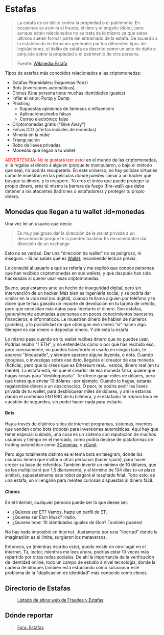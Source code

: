 # Estafas

>La estafa es un delito contra la propiedad o el patrimonio. En ocasiones se asimila al fraude, el timo y el engaño (dolo), pero aunque estén relacionados no se trata de lo mismo ya que estos últimos suelen formar parte del entramado de la estafa. De acuerdo a lo establecido en términos generales por los diferentes tipos de legislaciones, el delito de estafa es descrito como un acto de daño o perjuicio sobre la propiedad o el patrimonio de otra persona.
>
>Fuente: [Wikipedia:Estafa](https://es.wikipedia.org/wiki/Estafa)

Tipos de estafas más conocidos relacionados a las criptomonedas:

- Estafas Piramidales: Esquemas Ponzi
- Bots (inversiones automáticas)
- Clones (Una persona tiene muchas identidades iguales)
- Inflar el valor: Pump y Dump
- Phishing
  - Supuestas opiniones de famosos o influencers
  - Aplicaciones/webs falsas
  - Correo electrónico falso
- Criptomonedas gratis ("Give Away")
- Falsas ICO (ofertas iniciales de monedas)
- Minería en la nube
- Triangulación
- Robo de llaves privadas
- Monedas que llegan a tu wallet

<span style="color:red">ADVERTENCIA: No te gustará leer esto:</span> en el mundo de las criptomonedas, si le regalas el dinero a alguien (porque te manipularon, o bajo el método que sea), no podrás recuperarlo. En este universo, no hay policías virtuales como te muestran en las películas donde puedes llamar a un hacker que busque tu dinero, y lo recupere. Tú eres el único que puede proteger tu propio dinero, eres tú mismo la barrera de fuego (fire-wall) que debe detener a los atacantes (ladrones o estafadores) y proteger tu propio dinero.

## Monedas que llegan a tu wallet :id=monedas

Una vez leí un usuario que decía:
>Es muy peligroso dar la dirección de la wallet privada a un desconocido porque te la pueden hackear 
>Es recomendable dar dirección de un exchange

Esto no es verdad. Dar una "dirección de wallet" no es peligroso, ni inseguro. - Si no sabes qué es [Wallet](c/wallets.md), recomiendo lectura previa.

Le consulté al usuario a qué se refería y me explicó que conoce personas que han recibido criptomonedas en sus wallets, y que después han sido hackeadas al querer usar esas criptomonedas.

Bueno, aquí estamos ante un hecho de inseguridad digital, pero sin intervención de un hacker. Más bien es ingeniería social, y se podría dar similar en la vida real (no digital), cuando te llama alguien por teléfono y te dicen que te has ganado un importe de devolución en tu tarjeta de crédito, pero que necesitan más datos para libertarte el dinero. Son estafas, generalmente apuntadas a personas con pocos conocimientos bancarios, financieros, e informáticos. Le muestran dinero (le hablan de números grandes), y la posibilidad de que obtengan ese dinero "si" hacen algo. Siempre es dar dinero o depositar dinero. Y ahí está la estafa.

Lo mismo pasa cuando en tu wallet recibes dinero que no puedes usar. Podrías recibir "1 ETH", y no entenderás cómo o por qué has recibido eso, pero curiosamente, no puedes transferirlo ni usarlo en ningún lado, te aparece "bloqueado", y siempre aparece alguna leyenda, o nota. Cuando googleas, o investigas sobre ese dato, llegarás al creador de esa moneda (ficticia), pero que tú crees que es Ethereum real... vamos, dinero real (en tu mente). La estafa está, en que el creador de esa moneda falsa, quiere que hagas cosas para "desbloquearla". Te ofrece ganar miles de dólares, pero que tienes que enviar 10 dólares -por ejemplo. Cuando lo hagas, estarás regalandole dinero a un desconocido. O peor, te podría pedir las llaves privada de tu wallet, para desbloquear miles de dólares, y ahí le estarías dando el contenido ENTERO de tu billetera, y el estafador te robaría todo en cuestión de segundos, sin poder hacer nada para evitarlo.

#### Bots
Hay a través de distintos sitios de internet programas, sistemas, inventos que venden como bots (robots) para inversiones automáticas. Aquí hay que tener especial cuidado, una cosa es un sistema con reputación de muchos usuarios y tiempo en el mercado, como podría decirse de plataformas de trading automático como [3Commas](https://bit.ly/3criptos), o [xCapit](https://bit.ly/LocaXcapit).

Pero algo totalmente distinto es el tema bots en telegram, donde los usuarios tienen que invitar a otras personas (hacer spam), para hacer crecer su base de referidos. También invertir un mínimo de 10 dólares, que se les multiplicará por 1,5 diariamente, y al término de 134 días (o un plazo similar), supuestamente este robot pagará el resultado final. Todo esto, es una estafa, un vil engaño para mentes curiosas dispuestas al dinero fácil.

#### Clones
En el Internet, cualquier persona puede ser lo que desee ser.

- ¿Quieres ser ET? Vamos, hazte un perfil de ET.
- ¿Quieres ser Elon Musk? Hazlo.
- ¿Quieres tener 10 identidades iguales de Elon? También puedes!

No hay nada imposible en Internet. Justamente por esta "libertad" donde la imaginación es el límite, surgieron los metaversos.

Entonces, yo (mientras escribo esto), puedo existir en otro lugar en el Internet. Tú, lector, mientras me lees ahora, podrías estar 10 veces más repartido por otras redes sociales. De ahí la importancia de la verificación de identidad online, todo un campo de estudio a nivel tecnología, donde la cadena de bloques también está estudiando cómo solucionar este problema de la "duplicación de identidad" más conocido como clones.

## Directorio de Estafas

> [Listado de sitios web de Fraudes y Estafas](https://www.locademiadigital.com/p/scam-alert.html)

## Dónde reportar

> [Foro: Estafas](hhttps://www.locademiadigital.com/p/contacto.html)

